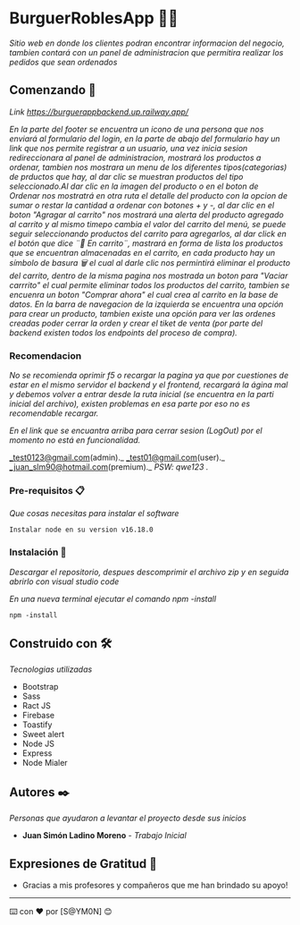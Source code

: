 # BurguerRoblesApp 🍔🍟

_Sitio web en donde los clientes podran encontrar informacion del negocio, tambien contará con un panel de administracion que permitira realizar los pedidos que sean ordenados_

## Comenzando 🚀

_Link https://burguerappbackend.up.railway.app/_

_En la parte del footer se encuentra un icono de una persona que nos enviará al formulario del login, en la parte de abajo del formulario hay un link que nos permite registrar a un usuario, una vez inicia sesion redireccionara al panel de administracion, mostrará los productos a ordenar, tambien nos mostrara un menu de los diferentes tipos(categorias) de prductos que hay, al dar clic se muestran productos del tipo seleccionado.Al dar clic en la imagen del producto o en el boton de Ordenar nos mostratrá en otra ruta el detalle del producto con la opcion de sumar o restar la cantidad a ordenar con botones + y -, al dar clic en el boton "Agragar al carrito" nos mostrará una  alerta del producto agregado al carrito y al mismo timepo cambia el valor del carrito del menú, se puede seguir seleccionando productos del carrito para agregarlos, al dar click en el botón que dice ¨🛒 En carrito¨, mastrará en forma de lista los productos que se encuentran almacenadas en el carrito, en cada producto hay un símbolo de basura 🗑 el cual al darle clic nos permintirá eliminar el producto del carrito, dentro de la misma pagina nos mostrada un boton para "Vaciar carrrito" el cual permite eliminar todos los productos del carrito, tambien se encuenra  un boton "Comprar ahora" el cual crea al carrito en la base de datos. En la barra de navegacion de la izquierda se encuentra una opción para crear un producto, tambien existe una opción para ver las ordenes creadas poder cerrar la orden y crear el tiket de venta (por parte del backend existen todos los endpoints del proceso de compra)._

### Recomendacion
_No se recomienda oprimir f5 o recargar la pagina ya que por cuestiones de estar en el mismo servidor el backend y el frontend, recargará la ágina mal y debemos volver a entrar desde la ruta inicial (se encuentra en la parti inicial del archivo), existen problemas en esa parte por eso no es recomendable recargar._

_En el link que se encuantra arriba para cerrar sesion (LogOut) por el momento no está en funcionalidad._

_test0123@gmail.com(admin)._
_test01@gmail.com(user)._
_juan_slm90@hotmail.com(premium)._
_PSW: qwe123 ._


### Pre-requisitos 📋

_Que cosas necesitas para instalar el software_

```
Instalar node en su version v16.18.0

```

### Instalación 🔧

_Descargar el repositorio, despues descomprimir el archivo zip y en seguida abrirlo con visual studio code_

_En una nueva terminal ejecutar el comando npm -install_

```
npm -install
```

## Construido con 🛠️

_Tecnologias utilizadas_

*  Bootstrap
*  Sass
*  Ract JS
*  Firebase
*  Toastify
*  Sweet alert 
*  Node JS
*  Express
*  Node Mialer

## Autores ✒️

_Personas que ayudaron a levantar el proyecto desde sus inicios_

* **Juan Simón Ladino Moreno** - *Trabajo Inicial* 


## Expresiones de Gratitud 🎁

* Gracias a mis profesores y compañeros que me han brindado su apoyo!

---
⌨️ con ❤️ por [S@YM0N] 😊
